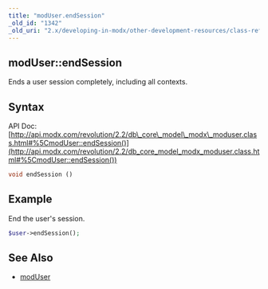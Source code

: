 ```yaml
---
title: "modUser.endSession"
_old_id: "1342"
_old_uri: "2.x/developing-in-modx/other-development-resources/class-reference/moduser/moduser.endsession"
---
```


## modUser::endSession

Ends a user session completely, including all contexts.

## Syntax

API Doc: [http://api.modx.com/revolution/2.2/db\_core\_model\_modx\_moduser.class.html#%5CmodUser::endSession()](http://api.modx.com/revolution/2.2/db_core_model_modx_moduser.class.html#%5CmodUser::endSession())

``` php
void endSession ()
```

## Example

End the user's session.

``` php
$user->endSession();
```

## See Also

- [modUser](developing-in-modx/other-development-resources/class-reference/moduser "modUser")